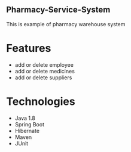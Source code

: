 ## Pharmacy-Service-System

This is example of pharmacy warehouse system

# Features

- add or delete employee
- add or delete medicines
- add or delete suppliers

# Technologies

- Java 1.8
- Spring Boot
- Hibernate
- Maven
- JUnit

